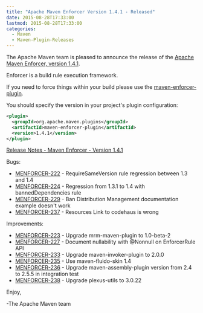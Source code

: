 ```yaml
---
title: "Apache Maven Enforcer Version 1.4.1 - Released"
date: 2015-08-28T17:33:00
lastmod: 2015-08-28T17:33:00
categories:
  - Maven
  - Maven-Plugin-Releases
---
```

The Apache Maven team is pleased to announce the release of the 
[Apache Maven Enforcer, version 1.4.1](http://maven.apache.org/enforcer).

Enforcer is a build rule execution framework.

If you need to force things within your build please use the 
[maven-enforcer-plugin](http://maven.apache.org/enforcer/maven-enforcer-plugin/).

You should specify the version in your project's plugin configuration:

```xml
<plugin>
  <groupId>org.apache.maven.plugins</groupId>
  <artifactId>maven-enforcer-plugin</artifactId>
  <version>1.4.1</version>
</plugin>
```

<!-- more -->

[Release Notes - Maven Enforcer - Version 1.4.1](https://issues.apache.org/jira/secure/ReleaseNote.jspa?projectId=12317520&version=12330766)

Bugs:

 * [MENFORCER-222](https://issues.apache.org/jira/browse/MENFORCER-222) - RequireSameVersion rule regression between 1.3 and 1.4
 * [MENFORCER-224](https://issues.apache.org/jira/browse/MENFORCER-224) - Regression from 1.3.1 to 1.4 with bannedDependencies rule
 * [MENFORCER-229](https://issues.apache.org/jira/browse/MENFORCER-229) - Ban Distribution Management documentation example doesn't work
 * [MENFORCER-237](https://issues.apache.org/jira/browse/MENFORCER-237) - Resources Link to codehaus is wrong

Improvements:

 * [MENFORCER-223](https://issues.apache.org/jira/browse/MENFORCER-223) - Upgrade mrm-maven-plugin to 1.0-beta-2
 * [MENFORCER-227](https://issues.apache.org/jira/browse/MENFORCER-227) - Document nullability with @Nonnull on EnforcerRule API
 * [MENFORCER-233](https://issues.apache.org/jira/browse/MENFORCER-233) - Upgrade maven-invoker-plugin to 2.0.0
 * [MENFORCER-235](https://issues.apache.org/jira/browse/MENFORCER-235) - Use maven-fluido-skin 1.4
 * [MENFORCER-236](https://issues.apache.org/jira/browse/MENFORCER-236) - Upgrade maven-assembly-plugin version from 2.4 to 2.5.5 in integration test
 * [MENFORCER-238](https://issues.apache.org/jira/browse/MENFORCER-238) - Upgrade plexus-utils to 3.0.22

Enjoy,

-The Apache Maven team
